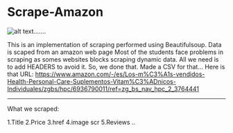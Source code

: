 # Scrape-Amazon
![alt text](https://github.com/atisamhaq123/Scrape-Amazon/blob/main/Capture.PNG).......

This is an implementation of scraping performed using Beautifulsoup.
Data is scaped from an amazon web page
Most of the students face problems in scraping as somes websites blocks scraping dynamic data. All we need is to add HEADERS to avoid it. 
So, we done that. Made a CSV for that...
Here is that URL:
https://www.amazon.com/-/es/Los-m%C3%A1s-vendidos-Health-Personal-Care-Suplementos-Vitam%C3%ADnicos-Individuales/zgbs/hpc/6936790011/ref=zg_bs_nav_hpc_2_3764441
*****************************************
What we scraped:

1.Title
2.Price
3.href
4.image scr
5.Reviews
..
